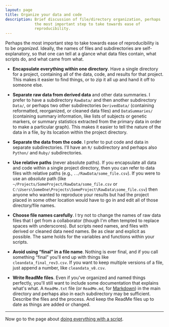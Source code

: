 ```yaml
---
layout: page
title: Organize your data and code
description: Brief discussion of file/directory organization, perhaps
             the most important step to take towards ease of
             reproducibility.
---
```


Perhaps the most important step to take towards ease of
reproducibility is to be _organized_. Ideally, the names of files and
subdirectories are self-explanatory, so that one can tell at a glance
what data files contain, what scripts do, and what came from what.

- **Encapsulate everything within one directory**. Have a single
    directory for a project, containing all of the data, code, and
    results for that project. This makes it easier to find things, or
    to zip it all up and hand it off to someone else.

- **Separate raw data from derived data** and other data summaries. I
    prefer to have a subdirectory `RawData/` and then another
    subdirectory `Data/`, or perhaps two other subdirectories
    `DerivedData/` (containing reformatted, reorganized, or cleaned
    data files) and `DataSummaries/` (containing summary information,
    like lists of subjects or genetic markers, or summary statistics
    extracted from the primary data in order to make a particular
    graph). This makes it easier to tell the nature of the data in a
    file, by its location within the project directory.

- **Separate the data from the code**. I prefer to put code and data in
    separate subdirectories. I'll have an `R/` subdirectory and
    perhaps also `Python/` and `Ruby/` subdirectories.

- **Use relative paths** (never absolute paths). If you encapsulate
    all data and code within a single project directory, then you can
    refer to data files with relative paths (e.g.,
    `../RawData/some_file.csv`). If you were to use an _absolute_
    path (like `~/Projects/SomeProject/RawData/some_file.csv` or
    `C:\Users\SomeOne\Projects\SomeProject\RawData\some_file.csv`)
    then anyone who wanted to reproduce your results but had the
    project placed in some other location would have to go in and edit
    all of those directory/file names.

- **Choose file names carefully**. I try not to change the names of
    raw data files that I get from a collaborator (though I'm often
    tempted to replace spaces with underscores). But scripts need
    names, and files with derived or cleaned data need names. Be as
    clear and explicit as possible. The same holds for the variables
    and functions within your scripts.

- **Avoid using &ldquo;final&rdquo; in a file name**. Nothing is ever
    final, and if you call something &ldquo;final&rdquo; you'll end up
    with things like `cleandata_final_rev3.csv`. If you want to keep
    multiple versions of a file, just append a number, like
    `cleandata_v8.csv`.

- **Write ReadMe files**. Even if you've organized and named things
    perfectly, you'll still want to include some documentation that
    explains what's what. A `ReadMe.txt` file (or `ReadMe.md`, for
    [Markdown](https://daringfireball.net/projects/markdown/)) in the
    main directory and perhaps also in each subdirectory may be
    sufficient. Describe the files and the process. And keep the
    ReadMe files up to date as things are added or changed.

---

Now go to the page about [doing everything with a script](scripts.html).

